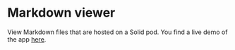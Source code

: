 # Markdown viewer

View Markdown files that are hosted on a Solid pod.
You find a live demo of the app [here](https://solid-md-viewer.netlify.app/).
